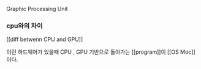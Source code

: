 Graphic Processing Unit


### cpu와의 차이 
[[diff betwenn CPU and GPU]]



이런 하드웨어가 있을때 CPU , GPU 기반으로 돌아가는 [[program]]이 [[OS Moc]] 이다.